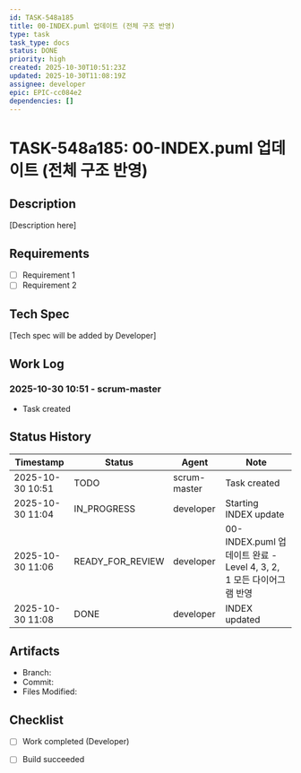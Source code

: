 ```yaml
---
id: TASK-548a185
title: 00-INDEX.puml 업데이트 (전체 구조 반영)
type: task
task_type: docs
status: DONE
priority: high
created: 2025-10-30T10:51:23Z
updated: 2025-10-30T11:08:19Z
assignee: developer
epic: EPIC-cc084e2
dependencies: []
---
```


# TASK-548a185: 00-INDEX.puml 업데이트 (전체 구조 반영)

## Description

[Description here]

## Requirements

- [ ] Requirement 1
- [ ] Requirement 2

## Tech Spec

[Tech spec will be added by Developer]

## Work Log

### 2025-10-30 10:51 - scrum-master
- Task created

## Status History

| Timestamp | Status | Agent | Note |
|-----------|--------|-------|------|
| 2025-10-30 10:51 | TODO | scrum-master | Task created |
| 2025-10-30 11:04 | IN_PROGRESS | developer | Starting INDEX update |
| 2025-10-30 11:06 | READY_FOR_REVIEW | developer | 00-INDEX.puml 업데이트 완료 - Level 4, 3, 2, 1 모든 다이어그램 반영 |
| 2025-10-30 11:08 | DONE | developer | INDEX updated |

## Artifacts

- Branch:
- Commit:
- Files Modified:

## Checklist

- [ ] Work completed (Developer)
- [ ] Build succeeded

